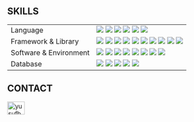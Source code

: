 <h2 align="left">SKILLS</h3>
<table style="width:100%">
  <tbody>
    <tr>
      <td>Language</td>
      <td>
        <!-- Python -->
        <img src="https://img.shields.io/badge/Python-3776AB?style=for-the-badge&logo=python&logoColor=white" />
        <!-- C++ -->
        <img src="https://img.shields.io/badge/C%2B%2B-00599C?style=for-the-badge&logo=c%2B%2B&logoColor=white" />
        <!-- C -->
        <img src="https://img.shields.io/badge/C-00599C?style=for-the-badge&logo=c&logoColor=white" />
        <!-- JS -->
        <img src="https://img.shields.io/badge/JavaScript-323330?style=for-the-badge&logo=javascript&logoColor=white" />
        <!-- BASH -->
        <img src="https://img.shields.io/badge/Shell_Script-121011?style=for-the-badge&logo=gnu-bash&logoColor=white" />
        <!-- PHP -->
        <img src="https://img.shields.io/badge/PHP-777BB4?style=for-the-badge&logo=php&logoColor=white" />
      </td>
    </tr>
    <tr>
      <td>Framework & Library</td>
      <td>
        <!-- TF -->
        <img src="https://img.shields.io/badge/TensorFlow-FF6F00?style=for-the-badge&logo=tensorflow&logoColor=white" />
        <!-- PyTorch -->
        <img src="https://img.shields.io/badge/PyTorch-EE4C2C?style=for-the-badge&logo=PyTorch&logoColor=white" />
        <!-- OpenCV -->
        <img src="https://img.shields.io/badge/OpenCV-27338e?style=for-the-badge&logo=OpenCV&logoColor=white" />
        <!-- Keras -->
        <img src="https://img.shields.io/badge/Keras-D00000?style=for-the-badge&logo=Keras&logoColor=white" />
        <!-- Scikit Learn -->
        <img src="https://img.shields.io/badge/scikit_learn-F7931E?style=for-the-badge&logo=scikit-learn&logoColor=white" />
        <!-- NumPy -->
        <img src="https://img.shields.io/badge/Numpy-777BB4?style=for-the-badge&logo=numpy&logoColor=white" />
        <!-- Pandas -->
        <img src="https://img.shields.io/badge/Pandas-2C2D72?style=for-the-badge&logo=pandas&logoColor=white" />
        <!-- Plotly -->
        <img src="https://img.shields.io/badge/Plotly-239120?style=for-the-badge&logo=plotly&logoColor=white" />
        <!-- Django -->
        <img src="https://img.shields.io/badge/Django-092E20?style=for-the-badge&logo=django&logoColor=white" />
        <!-- Django REST -->
        <img src="https://img.shields.io/badge/DJANGO-REST-ff1709?style=for-the-badge&logo=django&logoColor=white&color=ff1709&labelColor=gray" />
      </td>
    </tr>
    <tr>
      <td>Software & Environment</td>
      <td>
        <!-- AWS -->
        <img src="https://img.shields.io/badge/Amazon_AWS-FF9900?style=for-the-badge&logo=amazonaws&logoColor=white" />
        <!-- Google Cloud -->
        <img src="https://img.shields.io/badge/Google_Cloud-4285F4?style=for-the-badge&logo=google-cloud&logoColor=white" />
        <!-- Linux -->
        <img src="https://img.shields.io/badge/Linux-FCC624?style=for-the-badge&logo=linux&logoColor=black" />
        <!-- Git -->
        <img src="https://img.shields.io/badge/Git-F05032?style=for-the-badge&logo=git&logoColor=white" />
        <!-- Docker -->
        <img src="https://img.shields.io/badge/Docker-2CA5E0?style=for-the-badge&logo=docker&logoColor=white" />
        <!-- Kafka -->
        <img src="https://img.shields.io/badge/Apache_Kafka-231F20?style=for-the-badge&logo=apache-kafka&logoColor=white" />
        <!-- Spark -->
        <img src="https://img.shields.io/badge/Apache_Spark-FFFFFF?style=for-the-badge&logo=apachespark&logoColor=#E35A16" />
        <!-- Airflow -->
        <img src="https://img.shields.io/badge/Airflow-017CEE?style=for-the-badge&logo=Apache%20Airflow&logoColor=white" />
      </td>
    </tr>
    <tr>
      <td>Database</td>
      <td>
        <!-- MongoDB -->
        <img src="https://img.shields.io/badge/MongoDB-white?style=for-the-badge&logo=mongodb&logoColor=4EA94B" />
        <!-- PostgreSQL -->
        <img src="https://img.shields.io/badge/PostgreSQL-316192?style=for-the-badge&logo=postgresql&logoColor=white" />
        <!-- SQLite -->
        <img src="https://img.shields.io/badge/SQLite-07405E?style=for-the-badge&logo=sqlite&logoColor=white" />
        <!-- Redis -->
        <img src="https://img.shields.io/badge/redis-%23DD0031.svg?&style=for-the-badge&logo=redis&logoColor=white" />
        <!-- RabbitMQ-->
        <img src="https://img.shields.io/badge/rabbitmq-%23FF6600.svg?&style=for-the-badge&logo=rabbitmq&logoColor=white" />
      </td>
    </tr>
  </tbody>
</table>
<h2 align="left">CONTACT</h3>
<p align="left">
  <a href="https://linkedin.com/in/yusufberki" target="blank">
    <img align="center" src="https://raw.githubusercontent.com/rahuldkjain/github-profile-readme-generator/master/src/images/icons/Social/linked-in-alt.svg" alt="yusufberki" height="30" width="40" />
  </a>
</p>
